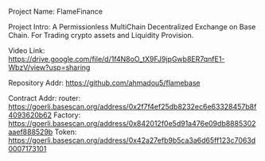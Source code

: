 Project Name: FlameFinance

Project Intro: A Permissionless MultiChain Decentralized Exchange on Base Chain. For Trading crypto assets and Liquidity Provision.

Video Link: https://drive.google.com/file/d/1f4N8oO_tX9FJ9jpGwb8ER7qnfE1-WbzV/view?usp=sharing

Repository Addr: https://github.com/ahmadou5/flamebase

Contract Addr:
      router: https://goerli.basescan.org/address/0x2f7f4ef25db8232ec6e63328457b8f4093620b62
      Factory: https://goerli.basescan.org/address/0x842012f0e5d91a476e09db8885302aaef888529b
      Token: https://goerli.basescan.org/address/0x42a27efb9b5ca3a6d65ff123c7063d0007173101